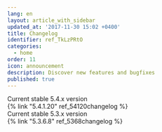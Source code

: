 ```yaml
---
lang: en
layout: article_with_sidebar
updated_at: '2017-11-30 15:02 +0400'
title: Changelog
identifier: ref_TkLzPRtO
categories:
  - home
order: 11
icon: announcement
description: Discover new features and bugfixes
published: true
---
```


<div class="ui vertical padded center aligned basic segment">
    <div class="ui statistics">
    <div class="statistic">
        <div class="label">Current stable 5.4.x version</div>
        <div class="value" markdown="span">{% link "5.4.1.20" ref_54120changelog %}</div>
      </div>
      <div class="statistic">
        <div class="label">Current stable 5.3.x version</div>
        <div class="value" markdown="span">{% link "5.3.6.8" ref_5368changelog %}</div>
      </div>
      <div class="statistic">
        <div class="label"></div>
        <div class="value" markdown="span"></div>
      </div>
    </div>
</div>

